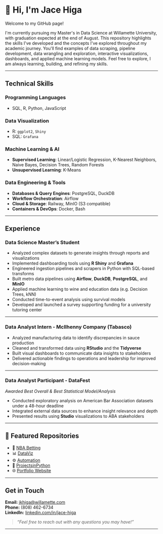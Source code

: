 # 👋 Hi, I'm Jace Higa

Welcome to my GitHub page!

I'm currently pursuing my Master's in Data Science at Willamette University, with graduation expected at the end of August. This repository highlights the skills I've developed and the concepts I've explored throughout my academic journey. You'll find examples of data scraping, pipeline development, data wrangling and exploration, interactive visualizations, dashboards, and applied machine learning models. Feel free to explore, I am always learning, building, and refining my skills.

---

## Technical Skills

### Programming Languages
- SQL, R, Python, JavaScript

### Data Visualization
- R: `ggplot2`, `Shiny`
- SQL: `Grafana`

### Machine Learning & AI
- **Supervised Learning**: Linear/Logistic Regression, K-Nearest Neighbors, Naive Bayes, Decision Trees, Random Forests
- **Unsupervised Learning**: K-Means

### Data Engineering & Tools
- **Databases & Query Engines**: PostgreSQL, DuckDB  
- **Workflow Orchestration**: Airflow  
- **Cloud & Storage**: Railway, MinIO (S3 compatible)  
- **Containers & DevOps**: Docker, Bash 

---

## Experience

### Data Science Master’s Student
- Analyzed complex datasets to generate insights through reports and visualizations
- Implemented dashboarding tools using **R Shiny** and **Grafana**
- Engineered ingestion pipelines and scrapers in Python with SQL-based transforms
- Built metro data pipelines using **Airflow**, **DuckDB**, **PostgreSQL**, and **MinIO**
- Applied machine learning to wine and education data (e.g. Decision Trees, kNN)
- Conducted time-to-event analysis using survival models
- Developed and launched a survey supporting funding for a university tutoring center

---

### Data Analyst Intern - McIlhenny Company (Tabasco)
- Analyzed manufacturing data to identify discrepancies in sauce production
- Cleaned and transformed data using **RStudio** and the **Tidyverse**
- Built visual dashboards to communicate data insights to stakeholders
- Delivered actionable findings to operations and leadership for improved decision-making

---

### Data Analyst Participant - DataFest
*Awarded Best Overall & Best Statistical Model/Analysis*
- Conducted exploratory analysis on American Bar Association datasets under a 48-hour deadline
- Integrated external data sources to enhance insight relevance and depth
- Presented results using **Studio** visualizations to ABA stakeholders



---

## 📂 Featured Repositories

- 🔬 [NBA Betting](https://github.com/jacehiga/nba_betting)
- 📊 [DataViz](https://github.com/jacehiga/DataViz)
- ⚙️ [Automation](https://github.com/jacehiga/Automation)
- 🐍 [ProjectsinPython](https://github.com/jacehiga/ProjectsinPython)
- 🌐 [Portfolio Website](https://jacehiga.pages.dev/portfolio)

---

## Get in Touch

**Email:** jkhiga@willamette.com  
**Phone:** (808) 462-6734  
**LinkedIn:** [linkedin.com/in/jace-higa](https://www.linkedin.com/in/jace-higa/)

> _“Feel free to reach out with any questions you may have!”_

---
